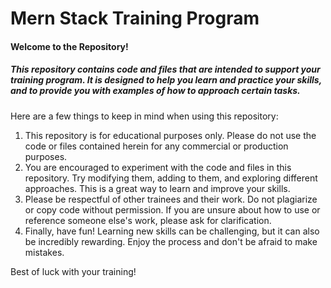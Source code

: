 # Mern Stack Training Program

#### Welcome to the Repository!

##### This repository contains code and files that are intended to support your training program. It is designed to help you learn and practice your skills, and to provide you with examples of how to approach certain tasks.



Here are a few things to keep in mind when using this repository:
1) This repository is for educational purposes only. Please do not use the code or files contained herein for any commercial or production purposes.
2) You are encouraged to experiment with the code and files in this repository. Try modifying them, adding to them, and exploring different approaches. This is a great way to learn and improve your skills.
3) Please be respectful of other trainees and their work. Do not plagiarize or copy code without permission. If you are unsure about how to use or reference someone else's work, please ask for clarification.
4) Finally, have fun! Learning new skills can be challenging, but it can also be incredibly rewarding. Enjoy the process and don't be afraid to make mistakes.

Best of luck with your training!
